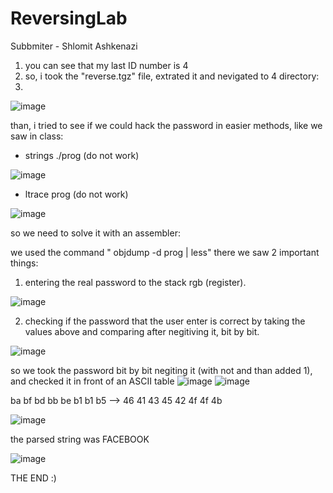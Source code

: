 # ReversingLab
Subbmiter - Shlomit Ashkenazi

1. you can see that my last ID number is 4 
2. so, i took the "reverse.tgz" file, extrated it and nevigated to 4 directory:
3. 
![image](https://user-images.githubusercontent.com/42152443/235359309-32ac7b82-57ba-4304-9364-cf8e32f9da23.png)

than, i tried to see if we could hack the password in easier methods, like we saw in class:

  * strings ./prog (do not work)
  
![image](https://user-images.githubusercontent.com/42152443/235359522-f3b696c3-ff7f-40f3-9f30-37bcb3ad3d55.png)

  * ltrace prog (do not work)
  
![image](https://user-images.githubusercontent.com/42152443/235359566-212b1da5-df37-4f78-a68a-86ba372a272d.png)

so we need to solve it with an assembler:

we used the command " objdump -d prog | less"
there we saw 2 important things:

1. entering the real password to the stack rgb (register).

![image](https://user-images.githubusercontent.com/42152443/235359859-809e45e0-1802-49e6-81ba-99ffdce2df40.png)

2. checking if the password that the user enter is correct by taking the values above and comparing after negitiving it, bit by bit.

![image](https://user-images.githubusercontent.com/42152443/235359957-736c67bd-f799-48d2-a112-e83b3643614b.png)

so we took the password bit by bit negiting it (with not and than added 1), and checked it in front of an ASCII table
![image](https://user-images.githubusercontent.com/42152443/235360112-3b6c281b-66a6-497d-897d-9f22ab117017.png)
![image](https://user-images.githubusercontent.com/42152443/235733749-132b4387-c53d-4195-95f2-2b87cb646858.png)

ba bf bd bb be b1 b1 b5 --> 46 41 43 45 42 4f 4f 4b

![image](https://user-images.githubusercontent.com/42152443/235735446-c4cf5b7d-eb4c-4609-a2a4-b7cdf79895e0.png)

the parsed string was FACEBOOK

![image](https://user-images.githubusercontent.com/42152443/235360254-9bb7ce1c-ec36-4b7a-b7bd-f7ba8390754d.png)

THE END :)
